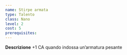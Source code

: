 ```yaml
---
name: Stirpe armata
type: Talento
class: Nano
level: 2
cost: 5
prerequisites: 
---
```


**Descrizione**
+1 CA quando indossa un’armatura pesante